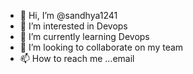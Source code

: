 - 👋 Hi, I’m @sandhya1241
- 👀 I’m interested in Devops
- 🌱 I’m currently learning Devops
- 💞️ I’m looking to collaborate on my team
- 📫 How to reach me ...email

<!---
sandhya1241/sandhya1241 is a ✨ special ✨ repository because its `README.md` (this file) appears on your GitHub profile.
You can click the Preview link to take a look at your changes.
--->
